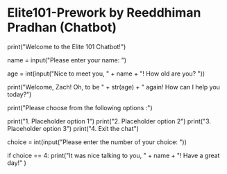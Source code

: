 # Elite101-Prework by Reeddhiman Pradhan (Chatbot)
print("Welcome to the Elite 101 Chatbot!")

name = input("Please enter your name: ")

age = int(input("Nice to meet you, " + name + "! How old are you? "))

print("Welcome, Zach! Oh, to be " + str(age) + " again! How can I help you today?")

print("Please choose from the following options :")

print("1. Placeholder option 1")
print("2. Placeholder option 2")
print("3. Placeholder option 3")
print("4. Exit the chat")

choice = int(input("Please enter the number of your choice: "))

if choice == 4:
    print("It was nice talking to you, " + name + "! Have a great day!" )
